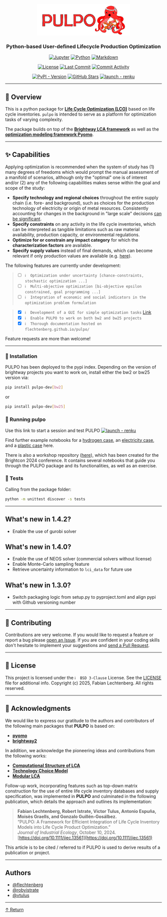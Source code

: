 <div align="center">

<img src="https://github.com/flechtenberg/flechtenberg_images/blob/main/Pulpo-Logo_INKSCAPE.png?raw=true" width="300" />

<h3>Python-based User-defined Lifecycle Production Optimization</h3>

<!-- Development Tools -->
[![Jupyter](https://img.shields.io/badge/Jupyter-F37626.svg?style=flat&logo=Jupyter&logoColor=white)](https://jupyter.org/)
[![Python](https://img.shields.io/badge/Python-3776AB.svg?style=flat&logo=Python&logoColor=white)](https://www.python.org/)
[![Markdown](https://img.shields.io/badge/Markdown-000000.svg?style=flat&logo=Markdown&logoColor=white)](https://www.markdownguide.org/)

<!-- Project Metadata -->
[![License](https://img.shields.io/github/license/flechtenberg/pulpo?style=flat&color=5D6D7E)](https://github.com/flechtenberg/pulpo/blob/main/LICENSE)
[![Last Commit](https://img.shields.io/github/last-commit/flechtenberg/pulpo?style=flat&color=5D6D7E)](https://github.com/flechtenberg/pulpo/commits/main)
[![Commit Activity](https://img.shields.io/github/commit-activity/m/flechtenberg/pulpo?style=flat&color=5D6D7E)](https://github.com/flechtenberg/pulpo/pulse)

<!-- Additional -->
[![PyPI - Version](https://img.shields.io/pypi/v/pulpo-dev?color=%2300549f)](https://pypi.org/project/pulpo-dev/)
[![GitHub Stars](https://img.shields.io/github/stars/flechtenberg/pulpo?style=flat&color=FFD700)](https://github.com/flechtenberg/pulpo/stargazers)
[![launch - renku](https://renkulab.io/renku-badge.svg)](https://renkulab.io/v2/projects/fabian/pulpo-test/sessions/01JRM54S4NKMS84Y6BAYT832WH/start)

</div>

---

## 📍 Overview

This is a python package for **[Life Cycle Optimization (LCO)](https://onlinelibrary.wiley.com/doi/full/10.1111/jiec.13561)** based on life cycle inventories. `pulpo` is intended to serve as a platform for optimization tasks of varying complexity.   

The package builds on top of the **[Brightway LCA framework](https://docs.brightway.dev/en/latest)** as well as the **[optimization modeling framework Pyomo](https://www.pyomo.org/)**.

---

## ✨ Capabilities

Applying optimization is recommended when the system of study has (1) many degrees of freedoms which would prompt the manual assessment of a manifold of scenarios, although only the "optimal" one is of interest and/or (2) any of the following capabilities makes sense within the goal and scope of the study:

- **Specify technology and regional choices** throughout the entire supply chain (i.e. fore- and background), such as choices for the production technology of electricity or origin of metal resources. Consistently accounting for changes in the background in "large scale" decisions [can be significant](https://www.sciencedirect.com/science/article/pii/S2352550924002422). 
- **Specify constraints** on any activity in the life cycle inventories, which can be interpreted as tangible limitations such as raw material availability, production capacity, or environmental regulations.
- **Optimize for or constrain any impact category** for which the **characterization factors** are available.
- **Specify supply values** instead of final demands, which can become relevant if only production values are available (e.g. [here](https://www.pnas.org/doi/10.1073/pnas.1821029116)).

The following features are currently under development:

> - [ ] `ℹ️  Optimization under uncertainty [chance-constraints, stochastic optimization ...]`
> - [ ] `ℹ️  Multi-objective optimization [bi-objective epsilon constrained, goal programming ...]`
> - [ ] `ℹ️  Integration of economic and social indicators in the optimization problem formulation`

> - [X] `ℹ️  Development of a GUI for simple optimization tasks` [Link](https://github.com/flechtenberg/pulpo-gui)
> - [X] `ℹ️  Enable PULPO to work on both bw2 and bw25 projects`
> - [X] `ℹ️  Thorough documentation hosted on flechtenberg.github.io/pulpo/`

Feature requests are more than welcome!

---

### 🔧 Installation
PULPO has been deployed to the pypi index. Depending on the version of brightway projects you want to work on, install either the bw2 or bw25 version via:
```sh
pip install pulpo-dev[bw2]
```
or
```sh
pip install pulpo-dev[bw25]
```

### 🤖 Running pulpo

Use this link to start a session and test PULPO
[![launch - renku](https://renkulab.io/renku-badge.svg)](https://renkulab.io/v2/projects/fabian/pulpo-test/sessions/01JRM54S4NKMS84Y6BAYT832WH/start)

Find further example notebooks for a [hydrogen case](https://github.com/flechtenberg/pulpo/blob/master/notebooks/hydrogen_showcase.ipynb), an [electricity case](https://github.com/flechtenberg/pulpo/blob/master/notebooks/electricity_showcase.ipynb), and a [plastic case](https://github.com/flechtenberg/pulpo/blob/master/notebooks/plastic_showcase.ipynb) here.

There is also a workshop repository ([here](https://github.com/flechtenberg/pulpo_workshop)), which has been created for the Brightcon 2024 conference. It contains several notebooks that guide you through the PULPO package and its functionalities, as well as an exercise.


### 🧪 Tests

Calling from the package folder: 

```sh
python -m unittest discover -s tests
```

---
## What's new in 1.4.2?
- Enable the use of gurobi solver

## What's new in 1.4.0?
- Enable the use of NEOS solver (commercial solvers without license)
- Enable Monte-Carlo sampling feature 
- Retrieve uncertainty information to `lci_data` for future use

## What's new in 1.3.0?
- Switch packaging logic from setup.py to pyproject.toml and align pypi with Github versioning number

---

## 🤝 Contributing
Contributions are very welcome. If you would like to request a feature or report a bug please [open an Issue](https://github.com/flechtenberg/pulpo/issues). If you are confident in your coding skills don't hesitate to implement your suggestions and [send a Pull Request](https://github.com/flechtenberg/pulpo/pulls).

---

## 📄 License

This project is licensed under the `ℹ️  BSD 3-Clause` License. See the [LICENSE](LICENSE) file for additional info.
Copyright (c) 2025, Fabian Lechtenberg. All rights reserved.


---

## 👏 Acknowledgments

We would like to express our gratitude to the authors and contributors of the following main packages that **PULPO** is based on:

- [**pyomo**](https://github.com/Pyomo/pyomo)
- [**brightway2**](https://github.com/brightway-lca/brightway2)

In addition, we acknowledge the pioneering ideas and contributions from the following works:

- **[Computational Structure of LCA](http://link.springer.com/10.1007/978-94-015-9900-9)**
- **[Technology Choice Model](https://pubs.acs.org/doi/10.1021/acs.est.6b04270)**
- **[Modular LCA](http://link.springer.com/10.1007/s11367-015-1015-3)**

Follow-up work, incorporating features such as top-down matrix construction for the use of entire life cycle inventory databases and supply specification, was implemented in **PULPO** and culminated in the following publication, which details the approach and outlines its implementation:

> **Fabian Lechtenberg, Robert Istrate, Victor Tulus, Antonio Espuña, Moisès Graells, and Gonzalo Guillén‐Gosálbez.**  
> “PULPO: A Framework for Efficient Integration of Life Cycle Inventory Models into Life Cycle Product Optimization.”  
> *Journal of Industrial Ecology*, October 10, 2024.  
> [https://doi.org/10.1111/jiec.13561](https://doi.org/10.1111/jiec.13561)


This article is to be cited / referred to if PULPO is used to derive results of a publication or project.

---
## Authors
- [@flechtenberg](https://www.github.com/flechtenberg)
- [@robyistrate](https://www.github.com/robyistrate)
- [@vtulus](https://www.github.com/vtulus)
---
[↑ Return](#Top)